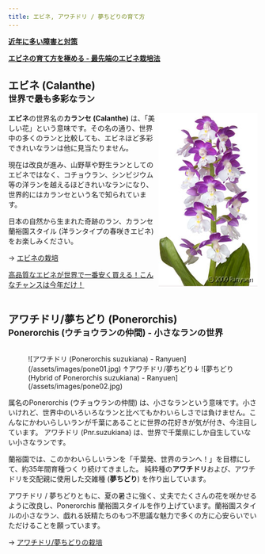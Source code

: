 ```yaml
---
title: エビネ, アワチドリ / 夢ちどりの育て方
---
```

<b><a href="growings/recent_failure_and_provision">近年に多い障害と対策</a></b>

<b><a href="growings/calanthe/growings_calanthe_in_the_new_way">エビネの育て方を極める - 最先端のエビネ栽培法</a></b>

## エビネ (Calanthe)<br /><small>世界で最も多彩なラン</small>
<img style="float: right;" src="/assets/images/cal_top.jpg" alt="エビネ (Calanthe) - Ranyuen" />

<b>エビネ</b>の世界名の<b>カランセ (Calanthe)</b> は、「美しい花」という意味です。その名の通り、世界中の多くのランと比較しても、エビネほど多彩できれいなランは他に見当たりません。

現在は改良が進み、山野草や野生ランとしてのエビネではなく、コチョウラン、シンビジウム等の洋ランを越えるほどきれいなランになり、世界的にはカランセという名で知られています。

日本の自然から生まれた奇跡のラン、カランセ蘭裕園スタイル (洋ランタイプの春咲きエビネ) をお楽しみください。

→ [エビネの栽培](growings/calanthe/)

<a href="news/calanthe_fair_2014">高品質なエビネが世界で一番安く買える！こんなチャンスは今年だけ！</a>

<div style="clear: both;"> </div>

## アワチドリ/夢ちどり (Ponerorchis)<br /><small>Ponerorchis (ウチョウランの仲間) - 小さなランの世界</small>
<figure style="float: right;">
  ![アワチドリ (Ponerorchis suzukiana) - Ranyuen](/assets/images/pone01.jpg)
  <figurecaption style="text-align: center;">↑アワチドリ/夢ちどり↓</figurecaption>
  ![夢ちどり (Hybrid of Ponerorchis suzukiana) - Ranyuen](/assets/images/pone02.jpg)
</figure>

属名のPonerorchis (ウチョウランの仲間) は、小さなランという意味です。小さいけれど、世界中のいろいろなランと比べてもかわいらしさでは負けません。こんなにかわいらしいランが千葉にあることに世界の花好きが気が付き、今注目しています。 アワチドリ (Pnr.suzukiana) は、世界で千葉県にしか自生していない小さなランです。

蘭裕園では、このかわいらしいランを「千葉発、世界のランへ！」を目標にして、約35年間育種つく り続けてきました。 純粋種の<b>アワチドリ</b>および、アワチドリを交配親に使用した交雑種 (<b>夢ちどり</b>) を作り出しています。

アワチドリ / 夢ちどりともに、夏の暑さに強く、丈夫でたくさんの花を咲かせるように改良し、Ponerorchis 蘭裕園スタイルを作り上げています。蘭裕園スタイルの小さなラン、戯れる妖精たちのもつ不思議な魅力で多くの方に心安らいでいただけることを願っています。

→ [アワチドリ/夢ちどりの栽培](growings/ponerorchis/)
